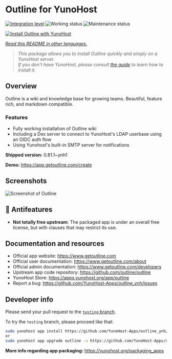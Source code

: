 <!--
N.B.: This README was automatically generated by <https://github.com/YunoHost/apps/tree/master/tools/readme_generator>
It shall NOT be edited by hand.
-->

# Outline for YunoHost

[![Integration level](https://apps.yunohost.org/badge/integration/outline)](https://ci-apps.yunohost.org/ci/apps/outline/)
![Working status](https://apps.yunohost.org/badge/state/outline)
![Maintenance status](https://apps.yunohost.org/badge/maintained/outline)

[![Install Outline with YunoHost](https://install-app.yunohost.org/install-with-yunohost.svg)](https://install-app.yunohost.org/?app=outline)

*[Read this README in other languages.](./ALL_README.md)*

> *This package allows you to install Outline quickly and simply on a YunoHost server.*  
> *If you don't have YunoHost, please consult [the guide](https://yunohost.org/install) to learn how to install it.*

## Overview

Outline is a wiki and knowledge base for growing teams. Beautiful, feature rich, and markdown compatible.

### Features

- Fully working installation of Outline wiki
- Including a Dex server to connect to YunoHost's LDAP userbase using an OIDC auth flow
- Using Yunohost's built-in SMTP server for notifications


**Shipped version:** 0.81.1~ynh1

**Demo:** <https://app.getoutline.com/create>

## Screenshots

![Screenshot of Outline](./doc/screenshots/screenshot.png)

## :red_circle: Antifeatures

- **Not totally free upstream**: The packaged app is under an overall free license, but with clauses that may restrict its use.

## Documentation and resources

- Official app website: <https://www.getoutline.com>
- Official user documentation: <https://www.getoutline.com/about>
- Official admin documentation: <https://www.getoutline.com/developers>
- Upstream app code repository: <https://github.com/outline/outline>
- YunoHost Store: <https://apps.yunohost.org/app/outline>
- Report a bug: <https://github.com/YunoHost-Apps/outline_ynh/issues>

## Developer info

Please send your pull request to the [`testing` branch](https://github.com/YunoHost-Apps/outline_ynh/tree/testing).

To try the `testing` branch, please proceed like that:

```bash
sudo yunohost app install https://github.com/YunoHost-Apps/outline_ynh/tree/testing --debug
or
sudo yunohost app upgrade outline -u https://github.com/YunoHost-Apps/outline_ynh/tree/testing --debug
```

**More info regarding app packaging:** <https://yunohost.org/packaging_apps>
